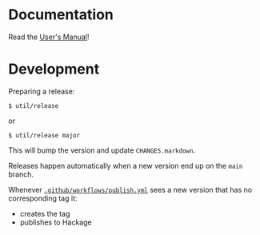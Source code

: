 # Documentation
Read the [User's Manual](http://hspec.github.io/)!

# Development

Preparing a release:

```
$ util/release
```
or
```
$ util/release major
```
This will bump the version and update `CHANGES.markdown`.

Releases happen automatically when a new version end up on the `main` branch.

Whenever [`.github/workflows/publish.yml`](.github/workflows/publish.yml) sees
a new version that has no corresponding tag it:

- creates the tag
- publishes to Hackage

